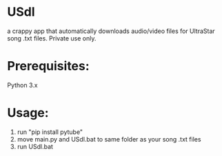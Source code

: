 # USdl
a crappy app that automatically downloads audio/video files for UltraStar song .txt files. Private use only.

# Prerequisites:

Python 3.x


# Usage:

1. run "pip install pytube"
2. move main.py and USdl.bat to same folder as your song .txt files
3. run USdl.bat
